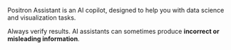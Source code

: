 Positron Assistant is an AI copilot, designed to help you with data science and visualization tasks.

Always verify results. AI assistants can sometimes produce **incorrect or misleading information**.

